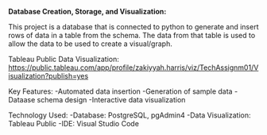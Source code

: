 **Database Creation, Storage, and Visualization:**

This project is a database that is connected to python to generate and insert rows of data in a table from the schema. The data from that table is used to allow the data to be used to create a visual/graph.

Tableau Public Data Visualization:
https://public.tableau.com/app/profile/zakiyyah.harris/viz/TechAssignm01/Visualization?publish=yes

Key Features:
-Automated data insertion
-Generation of sample data
-Dataase schema design
-Interactive data visualization

Technology Used:
-Database: PostgreSQL, pgAdmin4
-Data Visualization: Tableau Public
-IDE: Visual Studio Code


